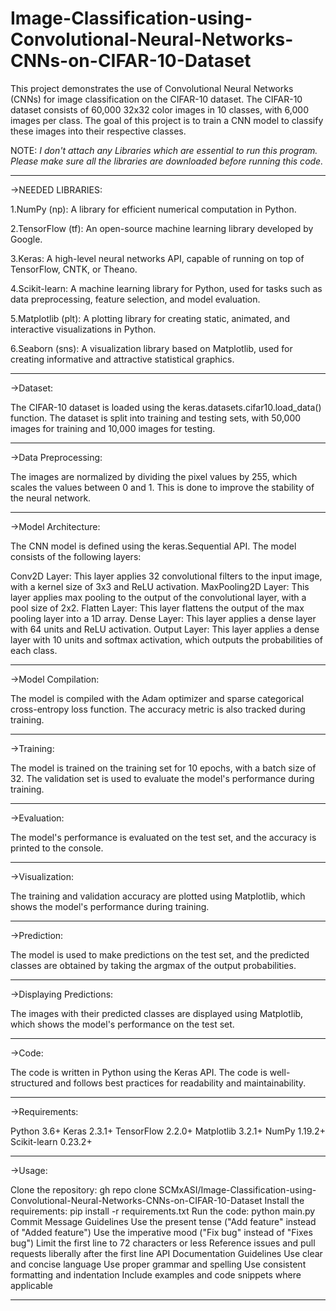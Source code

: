 # Image-Classification-using-Convolutional-Neural-Networks-CNNs-on-CIFAR-10-Dataset
This project demonstrates the use of Convolutional Neural Networks (CNNs) for image classification on the CIFAR-10 dataset. The CIFAR-10 dataset consists of 60,000 32x32 color images in 10 classes, with 6,000 images per class. The goal of this project is to train a CNN model to classify these images into their respective classes.


NOTE: *I don't attach any Libraries which are essential to run this program. Please make sure all the libraries are downloaded before running this code.*
******
->NEEDED LIBRARIES:

1.NumPy (np): A library for efficient numerical computation in Python.

2.TensorFlow (tf): An open-source machine learning library developed by Google.

3.Keras: A high-level neural networks API, capable of running on top of TensorFlow, CNTK, or Theano.

4.Scikit-learn: A machine learning library for Python, used for tasks such as data preprocessing, feature selection, and model evaluation.

5.Matplotlib (plt): A plotting library for creating static, animated, and interactive visualizations in Python.

6.Seaborn (sns): A visualization library based on Matplotlib, used for creating informative and attractive statistical graphics.

********************************************************************************************************************************

->Dataset:

The CIFAR-10 dataset is loaded using the keras.datasets.cifar10.load_data() function. The dataset is split into training and testing sets, with 50,000 images for training and 10,000 images for testing.
*************************************
->Data Preprocessing:

The images are normalized by dividing the pixel values by 255, which scales the values between 0 and 1. This is done to improve the stability of the neural network.
**************************************************************************************************************************
->Model Architecture:

The CNN model is defined using the keras.Sequential API. The model consists of the following layers:

Conv2D Layer: This layer applies 32 convolutional filters to the input image, with a kernel size of 3x3 and ReLU activation.
MaxPooling2D Layer: This layer applies max pooling to the output of the convolutional layer, with a pool size of 2x2.
Flatten Layer: This layer flattens the output of the max pooling layer into a 1D array.
Dense Layer: This layer applies a dense layer with 64 units and ReLU activation.
Output Layer: This layer applies a dense layer with 10 units and softmax activation, which outputs the probabilities of each class.
****************************
->Model Compilation:

The model is compiled with the Adam optimizer and sparse categorical cross-entropy loss function. The accuracy metric is also tracked during training.
*********************************
->Training:

The model is trained on the training set for 10 epochs, with a batch size of 32. The validation set is used to evaluate the model's performance during training.
************************************
->Evaluation:

The model's performance is evaluated on the test set, and the accuracy is printed to the console.
**********************
->Visualization:

The training and validation accuracy are plotted using Matplotlib, which shows the model's performance during training.
***********************************
->Prediction:

The model is used to make predictions on the test set, and the predicted classes are obtained by taking the argmax of the output probabilities.
**************************************
->Displaying Predictions:

The images with their predicted classes are displayed using Matplotlib, which shows the model's performance on the test set.
***************************************
->Code:

The code is written in Python using the Keras API. The code is well-structured and follows best practices for readability and maintainability.
***********************************
->Requirements:

Python 3.6+
Keras 2.3.1+
TensorFlow 2.2.0+
Matplotlib 3.2.1+
NumPy 1.19.2+
Scikit-learn 0.23.2+
***********************************
->Usage:

Clone the repository: gh repo clone SCMxASI/Image-Classification-using-Convolutional-Neural-Networks-CNNs-on-CIFAR-10-Dataset
Install the requirements: pip install -r requirements.txt
Run the code: python main.py
Commit Message Guidelines
Use the present tense ("Add feature" instead of "Added feature")
Use the imperative mood ("Fix bug" instead of "Fixes bug")
Limit the first line to 72 characters or less
Reference issues and pull requests liberally after the first line
API Documentation Guidelines
Use clear and concise language
Use proper grammar and spelling
Use consistent formatting and indentation
Include examples and code snippets where applicable
*****************************************************************************************************************************************
